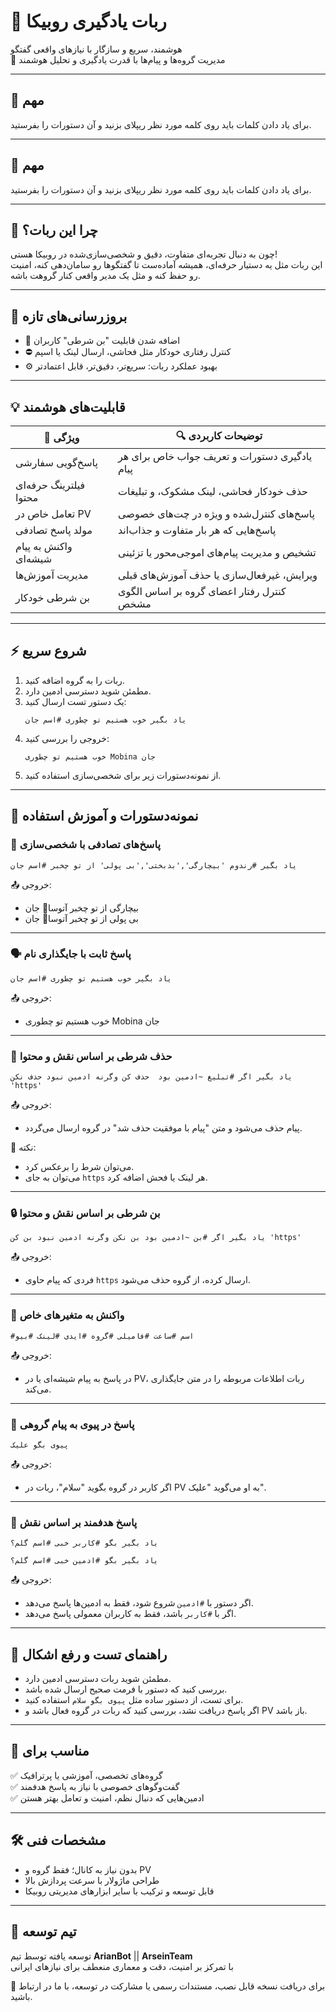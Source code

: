 # 🤖 ربات یادگیری روبیکا

هوشمند، سریع و سازگار با نیازهای واقعی گفتگو  
🧠 مدیریت گروه‌ها و پیام‌ها با قدرت یادگیری و تحلیل هوشمند

---

## 📌 مهم
برای یاد دادن کلمات باید روی کلمه مورد نظر ریپلای بزنید و آن دستورات را بفرستید.

---

## 📌 مهم
برای یاد دادن کلمات باید روی کلمه مورد نظر ریپلای بزنید و آن دستورات را بفرستید.


---

## 🌟 چرا این ربات؟
چون به دنبال تجربه‌ای متفاوت، دقیق و شخصی‌سازی‌شده در روبیکا هستی!  
این ربات مثل یه دستیار حرفه‌ای، همیشه آماده‌ست تا گفتگوها رو سامان‌دهی کنه، امنیت رو حفظ کنه و مثل یک مدیر واقعی کنار گروهت باشه.

---

## 🚀 بروزرسانی‌های تازه

- 📌 اضافه شدن قابلیت "بن شرطی" کاربران  
- ⛔️ کنترل رفتاری خودکار مثل فحاشی، ارسال لینک یا اسپم  
- ⚙️ بهبود عملکرد ربات: سریع‌تر، دقیق‌تر، قابل اعتمادتر

---

## 💡 قابلیت‌های هوشمند

| 🎯 ویژگی | 🔍 توضیحات کاربردی |
|-----------|------------------|
| پاسخ‌گویی سفارشی | یادگیری دستورات و تعریف جواب خاص برای هر پیام |
| فیلترینگ حرفه‌ای محتوا | حذف خودکار فحاشی، لینک مشکوک، و تبلیغات |
| تعامل خاص در PV | پاسخ‌های کنترل‌شده و ویژه در چت‌های خصوصی |
| مولد پاسخ تصادفی | پاسخ‌هایی که هر بار متفاوت و جذاب‌اند |
| واکنش به پیام شیشه‌ای | تشخیص و مدیریت پیام‌های اموجی‌محور یا تزئینی |
| مدیریت آموزش‌ها | ویرایش، غیرفعال‌سازی یا حذف آموزش‌های قبلی |
| بن شرطی خودکار | کنترل رفتار اعضای گروه بر اساس الگوی مشخص |

---

## ⚡️ شروع سریع

1. ربات را به گروه اضافه کنید.
2. مطمئن شوید دسترسی ادمین دارد.
3. یک دستور تست ارسال کنید:
   ```text
   یاد بگیر خوب هستیم تو چطوری #اسم جان
   ```
4. خروجی را بررسی کنید:
   ```text
   خوب هستیم تو چطوری Mobina جان
   ```
5. از نمونه‌دستورات زیر برای شخصی‌سازی استفاده کنید.

---

## 📘 نمونه‌دستورات و آموزش استفاده

### 🎲 پاسخ‌های تصادفی با شخصی‌سازی
```text
یاد بگیر #رندوم 'بیچارگی','بدبختی','بی پولی' از تو چخبر #اسم جان
```
📤 خروجی:
- بیچارگی از تو چخبر آتوسا🎃 جان  
- بی پولی از تو چخبر آتوسا🎃 جان

---

### 🗣 پاسخ ثابت با جایگذاری نام
```text
یاد بگیر خوب هستیم تو چطوری #اسم جان
```
📤 خروجی:
- خوب هستیم تو چطوری Mobina جان

---

### 🚫 حذف شرطی بر اساس نقش و محتوا
```text
یاد بگیر اگر #تبلیغ ~ادمین بود  حذف کن وگرنه ادمین نبود حذف نکن 'https'
```
📤 خروجی:
- پیام حذف می‌شود و متن "پیام با موفقیت حذف شد" در گروه ارسال می‌گردد.

📌 نکته:
- می‌توان شرط را برعکس کرد.
- می‌توان به جای `https` هر لینک یا فحش اضافه کرد.

---

### 🔒 بن شرطی بر اساس نقش و محتوا
```text
یاد بگیر اگر #بن ~ادمین بود بن نکن وگرنه ادمین نبود بن کن 'https'
```
📤 خروجی:
- فردی که پیام حاوی `https` ارسال کرده، از گروه حذف می‌شود.

---

### 🧩 واکنش به متغیرهای خاص
```text
#اسم #ساعت #فامیلی #گروه #ایدی #لینک #بیو
```
📤 خروجی:
- در پاسخ به پیام شیشه‌ای یا در PV، ربات اطلاعات مربوطه را در متن جایگذاری می‌کند.

---

### 💬 پاسخ در پیوی به پیام گروهی
```text
پیوی بگو علیک
```
📤 خروجی:
- اگر کاربر در گروه بگوید "سلام"، ربات در PV به او می‌گوید "علیک".

---

### 🧠 پاسخ هدفمند بر اساس نقش
```text
یاد بگیر بگو #کاربر خبی #اسم گلم؟
```
```text
یاد بگیر بگو #ادمین خبی #اسم گلم؟
```
📤 خروجی:
- اگر دستور با `#ادمین` شروع شود، فقط به ادمین‌ها پاسخ می‌دهد.  
- اگر با `#کاربر` باشد، فقط به کاربران معمولی پاسخ می‌دهد.

---

## 🧪 راهنمای تست و رفع اشکال

- مطمئن شوید ربات دسترسی ادمین دارد.
- بررسی کنید که دستور با فرمت صحیح ارسال شده باشد.
- برای تست، از دستور ساده مثل `پیوی بگو سلام` استفاده کنید.
- اگر پاسخ دریافت نشد، بررسی کنید که ربات در گروه فعال باشد و PV باز باشد.

---

## 🎯 مناسب برای

✅ گروه‌های تخصصی، آموزشی یا پرترافیک  
✅ گفت‌وگوهای خصوصی با نیاز به پاسخ هدفمند  
✅ ادمین‌هایی که دنبال نظم، امنیت و تعامل بهتر هستن  

---

## 🛠 مشخصات فنی

- بدون نیاز به کانال؛ فقط گروه و PV  
- طراحی ماژولار با سرعت پردازش بالا  
- قابل توسعه و ترکیب با سایر ابزارهای مدیریتی روبیکا  

---

## 👥 تیم توسعه

توسعه یافته توسط تیم **ArianBot** || **ArseinTeam**  
با تمرکز بر امنیت، دقت و معماری منعطف برای نیازهای ایرانی

📩 برای دریافت نسخه قابل نصب، مستندات رسمی یا مشارکت در توسعه، با ما در ارتباط باشید.

